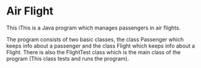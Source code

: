# Air Flight

This iThis is a Java program which manages passengers in air flights. 

The program consists of two basic classes, the class Passenger which keeps info about a passenger and the class Flight which keeps info about a Flight. 
There is also the FlightTest class which is the main class of the program (This class tests and runs the program).
